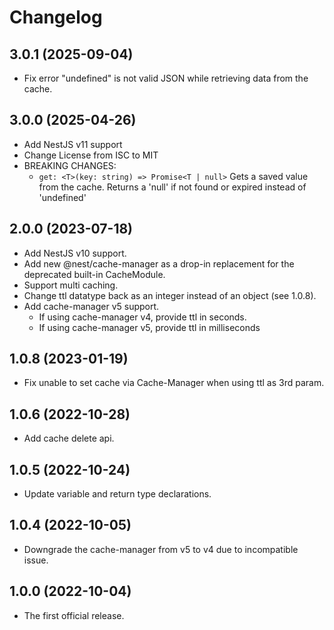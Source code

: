 Changelog
==========================
3.0.1 (2025-09-04)
------------------------
- Fix error "undefined" is not valid JSON while retrieving data from the cache.

3.0.0 (2025-04-26)
------------------------
- Add NestJS v11 support
- Change License from ISC to MIT
- BREAKING CHANGES:
  - `get: <T>(key: string) => Promise<T | null>` Gets a saved value from the cache. Returns a 'null' if not found or expired instead of 'undefined'

2.0.0 (2023-07-18)
------------------------
- Add NestJS v10 support.
- Add new @nest/cache-manager as a drop-in replacement for the deprecated built-in CacheModule.
- Support multi caching.
- Change ttl datatype back as an integer instead of an object (see 1.0.8).
- Add cache-manager v5 support. 
  - If using cache-manager v4, provide ttl in seconds. 
  - If using cache-manager v5, provide ttl in milliseconds

1.0.8 (2023-01-19)
------------------------
- Fix unable to set cache via Cache-Manager when using ttl as 3rd param.

1.0.6 (2022-10-28)
------------------------
- Add cache delete api.

1.0.5 (2022-10-24)
------------------------
- Update variable and return type declarations.

1.0.4 (2022-10-05)
------------------------
- Downgrade the cache-manager from v5 to v4 due to incompatible issue.

1.0.0 (2022-10-04)
------------------------
- The first official release.